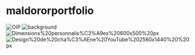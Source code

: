 # maldororportfolio
![OIP](https://github.com/totoro65/maldororportfolio/blob/main/OIP.jfif?raw=true)
![background](https://github.com/totoro65/maldororportfolio/blob/main/background.png?raw=true)
![Dimensions%20personnalis%C3%A9es%20600x500%20px](https://github.com/totoro65/maldororportfolio/blob/main/Dimensions%20personnalis%C3%A9es%20600x500%20px.jpeg?raw=true)
![Design%20de%20cha%C3%AEne%20YouTube%202560x1440%20%20px](https://github.com/totoro65/maldororportfolio/blob/main/Design%20de%20cha%C3%AEne%20YouTube%202560x1440%20%20px.jpeg?raw=true)
